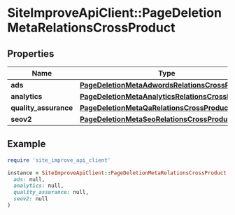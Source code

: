 # SiteImproveApiClient::PageDeletionMetaRelationsCrossProduct

## Properties

| Name | Type | Description | Notes |
| ---- | ---- | ----------- | ----- |
| **ads** | [**PageDeletionMetaAdwordsRelationsCrossProduct**](PageDeletionMetaAdwordsRelationsCrossProduct.md) |  | [optional] |
| **analytics** | [**PageDeletionMetaAnalyticsRelationsCrossProduct**](PageDeletionMetaAnalyticsRelationsCrossProduct.md) |  | [optional] |
| **quality_assurance** | [**PageDeletionMetaQaRelationsCrossProduct**](PageDeletionMetaQaRelationsCrossProduct.md) |  | [optional] |
| **seov2** | [**PageDeletionMetaSeoRelationsCrossProduct**](PageDeletionMetaSeoRelationsCrossProduct.md) |  | [optional] |

## Example

```ruby
require 'site_improve_api_client'

instance = SiteImproveApiClient::PageDeletionMetaRelationsCrossProduct.new(
  ads: null,
  analytics: null,
  quality_assurance: null,
  seov2: null
)
```

